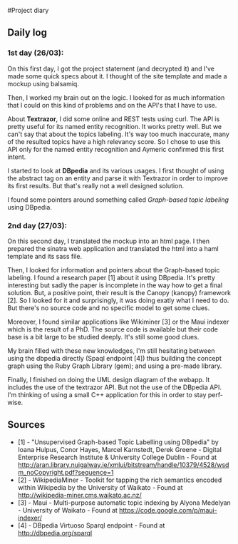 #Project diary

## Daily log
### 1st day (26/03):
On this first day, I got the project statement (and decrypted it) and I've made some quick specs about it. I thought of the site template and made a mockup using balsamiq.

Then, I worked my brain out on the logic. I looked for as much information that I could on this kind of problems and on the API's that I have to use.

About **Textrazor**, I did some online and REST tests using curl. The API is pretty useful for its named entity recognition. It works pretty well. But we can't say that about the topics labeling. It's way too much inaccurate, many of the resulted topics have a high relevancy score. So I chose to use this API only for the named entity recognition and Aymeric confirmed this first intent.

I started to look at **DBpedia** and its various usages. I first thought of using the abstract tag on an entity and parse it with Textrazor in order to improve its first results. But that's really not a well designed solution.

I found some pointers around something called _Graph-based topic labeling_ using DBpedia.

### 2nd day (27/03):
On this second day, I translated the mockup into an html page. I then prepared the sinatra web application and translated the html into a haml template and its sass file.

Then, I looked for information and pointers about the Graph-based topic labeling. I found a research paper [1] about it using DBpedia. It's pretty interesting but sadly the paper is incomplete in the way how to get a final solution. But, a positive point, their result is the Canopy (kanopy) framework [2]. So I looked for it and surprisingly, it was doing exatly what I need to do. But there's no source code and no specific model to get some clues.

Moreover, I found similar applications like Wikiminer [3] or the Maui indexer which is the result of a PhD. The source code is available but their code base is a bit large to be studied deeply. It's still some good clues.

My brain filled with these new knowledges, I'm still hesitating between using the dbpedia directly (Spaql endpoint [4]) thus building the concept graph using the Ruby Graph Library (gem); and using a pre-made library.

Finally, I finished on doing the UML design diagram of the webapp. It includes the use of the textrazor API. But not the use of the DBpedia API. I'm thinking of using a small C++ application for this in order to stay perf-wise.

## Sources
* [1] - "Unsupervised Graph-based Topic Labelling using DBpedia" by Ioana Hulpus, Conor Hayes, Marcel Karnstedt, Derek Greene - Digital Enterprise Research Institute & University College Dublin - Found at  http://aran.library.nuigalway.ie/xmlui/bitstream/handle/10379/4528/wsdm_noCopyright.pdf?sequence=1
* [2] - WikipediaMiner - Toolkit for tapping the rich semantics encoded within Wikipedia by the University of Waikato - Found at http://wikipedia-miner.cms.waikato.ac.nz/
* [3] - Maui - Multi-purpose automatic topic indexing by Alyona Medelyan - University of Waikato - Found at https://code.google.com/p/maui-indexer/
* [4] - DBpedia Virtuoso Sparql endpoint - Found at http://dbpedia.org/sparql
